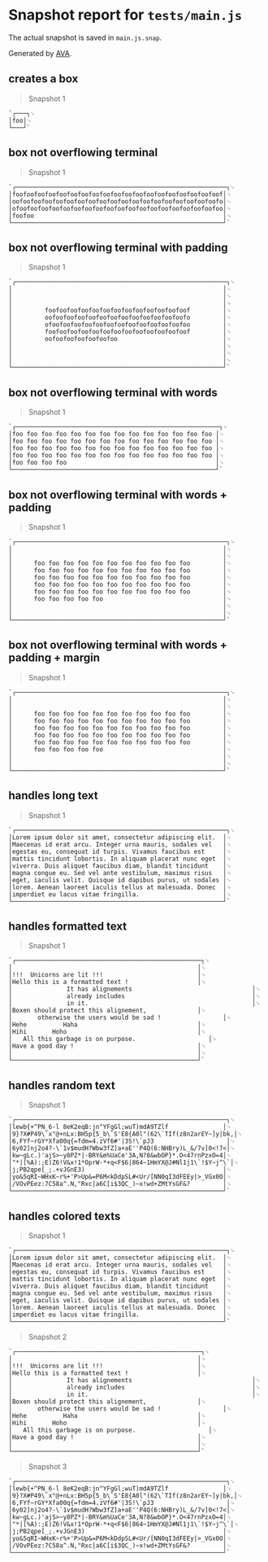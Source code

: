 # Snapshot report for `tests/main.js`

The actual snapshot is saved in `main.js.snap`.

Generated by [AVA](https://avajs.dev).

## creates a box

> Snapshot 1

    `┌───┐␊
    │foo│␊
    └───┘`

## box not overflowing terminal

> Snapshot 1

    `┌──────────────────────────────────────────────────────────┐␊
    │foofoofoofoofoofoofoofoofoofoofoofoofoofoofoofoofoofoofoof│␊
    │oofoofoofoofoofoofoofoofoofoofoofoofoofoofoofoofoofoofoofo│␊
    │ofoofoofoofoofoofoofoofoofoofoofoofoofoofoofoofoofoofoofoo│␊
    │foofoo                                                    │␊
    └──────────────────────────────────────────────────────────┘`

## box not overflowing terminal with padding

> Snapshot 1

    `┌──────────────────────────────────────────────────────────┐␊
    │                                                          │␊
    │                                                          │␊
    │                                                          │␊
    │         foofoofoofoofoofoofoofoofoofoofoofoofoof         │␊
    │         oofoofoofoofoofoofoofoofoofoofoofoofoofo         │␊
    │         ofoofoofoofoofoofoofoofoofoofoofoofoofoo         │␊
    │         foofoofoofoofoofoofoofoofoofoofoofoofoof         │␊
    │         oofoofoofoofoofoofoo                             │␊
    │                                                          │␊
    │                                                          │␊
    │                                                          │␊
    └──────────────────────────────────────────────────────────┘`

## box not overflowing terminal with words

> Snapshot 1

    `┌────────────────────────────────────────────────────────┐␊
    │foo foo foo foo foo foo foo foo foo foo foo foo foo foo │␊
    │foo foo foo foo foo foo foo foo foo foo foo foo foo foo │␊
    │foo foo foo foo foo foo foo foo foo foo foo foo foo foo │␊
    │foo foo foo foo foo foo foo foo foo foo foo foo foo foo │␊
    │foo foo foo foo                                         │␊
    └────────────────────────────────────────────────────────┘`

## box not overflowing terminal with words + padding

> Snapshot 1

    `┌──────────────────────────────────────────────────────────┐␊
    │                                                          │␊
    │                                                          │␊
    │      foo foo foo foo foo foo foo foo foo foo foo         │␊
    │      foo foo foo foo foo foo foo foo foo foo foo         │␊
    │      foo foo foo foo foo foo foo foo foo foo foo         │␊
    │      foo foo foo foo foo foo foo foo foo foo foo         │␊
    │      foo foo foo foo foo foo foo foo foo foo foo         │␊
    │      foo foo foo foo foo                                 │␊
    │                                                          │␊
    │                                                          │␊
    └──────────────────────────────────────────────────────────┘`

## box not overflowing terminal with words + padding + margin

> Snapshot 1

    `┌──────────────────────────────────────────────────────────┐␊
    │                                                          │␊
    │                                                          │␊
    │      foo foo foo foo foo foo foo foo foo foo foo         │␊
    │      foo foo foo foo foo foo foo foo foo foo foo         │␊
    │      foo foo foo foo foo foo foo foo foo foo foo         │␊
    │      foo foo foo foo foo foo foo foo foo foo foo         │␊
    │      foo foo foo foo foo foo foo foo foo foo foo         │␊
    │      foo foo foo foo foo                                 │␊
    │                                                          │␊
    │                                                          │␊
    └──────────────────────────────────────────────────────────┘`

## handles long text

> Snapshot 1

    `┌──────────────────────────────────────────────────────────┐␊
    │Lorem ipsum dolor sit amet, consectetur adipiscing elit.  │␊
    │Maecenas id erat arcu. Integer urna mauris, sodales vel   │␊
    │egestas eu, consequat id turpis. Vivamus faucibus est     │␊
    │mattis tincidunt lobortis. In aliquam placerat nunc eget  │␊
    │viverra. Duis aliquet faucibus diam, blandit tincidunt    │␊
    │magna congue eu. Sed vel ante vestibulum, maximus risus   │␊
    │eget, iaculis velit. Quisque id dapibus purus, ut sodales │␊
    │lorem. Aenean laoreet iaculis tellus at malesuada. Donec  │␊
    │imperdiet eu lacus vitae fringilla.                       │␊
    └──────────────────────────────────────────────────────────┘`

## handles formatted text

> Snapshot 1

    `┌───────────────────────────────────────────────────┐␊
    │                                                   │␊
    │!!!  Unicorns are lit !!!                          │␊
    │Hello this is a formatted text !                   │␊
    │				It has alignements                                 │␊
    │				already includes                                   │␊
    │				in it.                                             │␊
    │Boxen should protect this alignement,              │␊
    │		otherwise the users would be sad !                 │␊
    │Hehe          Haha                                 │␊
    │Hihi       Hoho                                    │␊
    │	All this garbage is on purpose.                    │␊
    │Have a good day !                                  │␊
    │                                                   │␊
    └───────────────────────────────────────────────────┘`

## handles random text

> Snapshot 1

    `┌──────────────────────────────────────────────────────────┐␊
    │lewb{+^PN_6-l 8eK2eqB:jn^YFgGl;wuT)mdA9TZlf               │␊
    │9}?X#P49\`x"@+nLx:BH5p{5_b\`S'E8 {A0l"(62\`TIf(z8n2arEY~]y|bk,│␊
    │6,FYf~rGY*Xfa00q{=fdm=4.zVf6#'|3S!\`pJ3                    │␊
    │6y02]nj2o4?-\`1v$mudH?Wbw3fZ]a+aE''P4Q(6:NHBry)L_&/7v]0<!7<│␊
    │kw~gLc.)'ajS> ~y8PZ*|-BRY&m%UaCe'3A,N?8&wbOP}*.O<47rnPzxO=4│␊
    │"*|[%A):;E)Z6!V&x!1*OprW-*+q<F$6|864~1HmYX@J#Nl1j1\`!$Y~j^\`│␊
    │j;PB2qpe[_;.+vJGnE3)                                      │␊
    │yo&5qRI~WHxK~r%+'P>Up&=P6M<kDdpSL#<Ur/[NN0qI3dFEEy|>_VGx0O│␊
    │/VOvPEez:7C58a^.N,"Rxc|a6C[i$3QC_)~x!wd+ZMtYsGF&?         │␊
    └──────────────────────────────────────────────────────────┘`

## handles colored texts

> Snapshot 1

    `┌──────────────────────────────────────────────────────────┐␊
    │Lorem ipsum dolor sit amet, consectetur adipiscing elit.  │␊
    │Maecenas id erat arcu. Integer urna mauris, sodales vel   │␊
    │egestas eu, consequat id turpis. Vivamus faucibus est     │␊
    │mattis tincidunt lobortis. In aliquam placerat nunc eget  │␊
    │viverra. Duis aliquet faucibus diam, blandit tincidunt    │␊
    │magna congue eu. Sed vel ante vestibulum, maximus risus   │␊
    │eget, iaculis velit. Quisque id dapibus purus, ut sodales │␊
    │lorem. Aenean laoreet iaculis tellus at malesuada. Donec  │␊
    │imperdiet eu lacus vitae fringilla.                       │␊
    └──────────────────────────────────────────────────────────┘`

> Snapshot 2

    `┌───────────────────────────────────────────────────┐␊
    │                                                   │␊
    │!!!  Unicorns are lit !!!                          │␊
    │Hello this is a formatted text !                   │␊
    │				It has alignements                                 │␊
    │				already includes                                   │␊
    │				in it.                                             │␊
    │Boxen should protect this alignement,              │␊
    │		otherwise the users would be sad !                 │␊
    │Hehe          Haha                                 │␊
    │Hihi       Hoho                                    │␊
    │	All this garbage is on purpose.                    │␊
    │Have a good day !                                  │␊
    │                                                   │␊
    └───────────────────────────────────────────────────┘`

> Snapshot 3

    `┌──────────────────────────────────────────────────────────┐␊
    │lewb{+^PN_6-l 8eK2eqB:jn^YFgGl;wuT)mdA9TZlf               │␊
    │9}?X#P49\`x"@+nLx:BH5p{5_b\`S'E8 {A0l"(62\`TIf(z8n2arEY~]y|bk,│␊
    │6,FYf~rGY*Xfa00q{=fdm=4.zVf6#'|3S!\`pJ3                    │␊
    │6y02]nj2o4?-\`1v$mudH?Wbw3fZ]a+aE''P4Q(6:NHBry)L_&/7v]0<!7<│␊
    │kw~gLc.)'ajS> ~y8PZ*|-BRY&m%UaCe'3A,N?8&wbOP}*.O<47rnPzxO=4│␊
    │"*|[%A):;E)Z6!V&x!1*OprW-*+q<F$6|864~1HmYX@J#Nl1j1\`!$Y~j^\`│␊
    │j;PB2qpe[_;.+vJGnE3)                                      │␊
    │yo&5qRI~WHxK~r%+'P>Up&=P6M<kDdpSL#<Ur/[NN0qI3dFEEy|>_VGx0O│␊
    │/VOvPEez:7C58a^.N,"Rxc|a6C[i$3QC_)~x!wd+ZMtYsGF&?         │␊
    └──────────────────────────────────────────────────────────┘`
